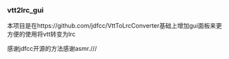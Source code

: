 ### vtt2lrc_gui


本项目是在https://github.com/jdfcc/VttToLrcConverter基础上增加gui面板来更方便的使用将vtt转变为lrc

感谢jdfcc开源的方法感谢asmr.///
